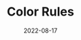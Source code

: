---
layout:             page
title:              Color Rules
published:          true
date:               2022-08-17
modified:           2022-08-17
order:              /bullet-chart/fields/color-rules
---